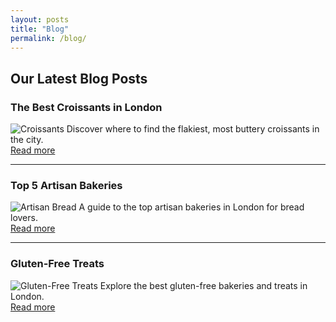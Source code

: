 ```yaml
---
layout: posts
title: "Blog"
permalink: /blog/
---
```


## Our Latest Blog Posts

### The Best Croissants in London
![Croissants](../assets/croissants.jpg)
Discover where to find the flakiest, most buttery croissants in the city.  
[Read more](#)

---

### Top 5 Artisan Bakeries
![Artisan Bread](../assets/artisan-bread.jpg)
A guide to the top artisan bakeries in London for bread lovers.  
[Read more](#)

---

### Gluten-Free Treats
![Gluten-Free Treats](../assets/gluten-free.jpg)
Explore the best gluten-free bakeries and treats in London.  
[Read more](#)